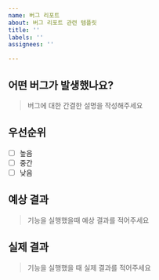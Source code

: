 ```yaml
---
name: 버그 리포트
about: 버그 리포트 관련 템플릿
title: ''
labels: ''
assignees: ''

---
```


## 어떤 버그가 발생했나요?
> 버그에 대한 간결한 설명을 작성해주세요

## 우선순위
- [ ] 높음
- [ ] 중간
- [ ] 낮음

## 예상 결과
> 기능을 실행했을때 예상 결과를 적어주세요

## 실제 결과
> 기능을 실행했을 때 실제 결과를 적어주세요
